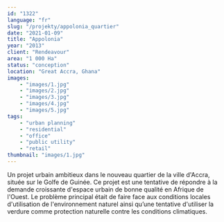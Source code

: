 ```yaml
---
id: "1322"
language: "fr"
slug: "/projekty/appolonia_quartier"
date: "2021-01-09"
title: "Appolonia"
year: "2013"
client: "Rendeavour"
area: "1 000 Ha"
status: "conception"
location: "Great Accra, Ghana"
images: 
    - "images/1.jpg"
    - "images/2.jpg"
    - "images/3.jpg"
    - "images/4.jpg"    
    - "images/5.jpg"        
tags: 
    - "urban planning"
    - "residential"
    - "office"
    - "public utility"
    - "retail"
thumbnail: "images/1.jpg"
---
```

Un projet urbain ambitieux dans le nouveau quartier de la ville d'Accra, située sur le Golfe de Guinée. Ce projet est une tentative de répondre à&nbsp;la demande croissante d'espace urbain de bonne qualité en Afrique de l'Ouest. Le problème principal était de faire face aux conditions locales d'utilisation de l'environnement naturel ainsi qu’une tentative d'utiliser la verdure comme protection naturelle contre les conditions climatiques.
